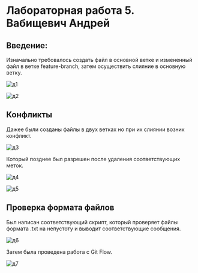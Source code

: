 # Лабораторная работа 5. Вабищевич Андрей

## Введение:

Изначально требовалось создать файл в основной ветке и измененный файл в ветке feature-branch, затем осуществить слияние в основную ветку.


![д1](https://github.com/AndrewVabishchevichK3123/git-practice/assets/144654863/92994338-a7fe-4f92-be7f-7d2fc40ea707)


![д2](https://github.com/AndrewVabishchevichK3123/git-practice/assets/144654863/6ca40fb6-3377-4ca2-af8d-94fbc74000a5)


## Конфликты

Дажее были созданы файлы в двух ветках но при их слиянии возник конфликт.


![д3](https://github.com/AndrewVabishchevichK3123/git-practice/assets/144654863/2eecf1aa-b66e-4369-b9a9-db9354e1f42f)


Который позднее был разрешен после удаления соответствующих меток.


![д4](https://github.com/AndrewVabishchevichK3123/git-practice/assets/144654863/04927da4-15af-46cd-9c1e-2ba24e875832)


![д5](https://github.com/AndrewVabishchevichK3123/git-practice/assets/144654863/0fdaaa5a-c077-44a2-b9e8-c708a981cbb1)


## Проверка формата файлов

Был написан соответствующий скрипт, который проверяет файлы формата .txt на непустоту и выводит соответствующие сообщения.


![д6](https://github.com/AndrewVabishchevichK3123/git-practice/assets/144654863/925fb150-137f-4881-a4d6-ee1b295a1510)


Затем была проведена работа с Git Flow.


![д7](https://github.com/AndrewVabishchevichK3123/git-practice/assets/144654863/4838bd04-8e8d-403d-b152-6a6ecbdb4858)
